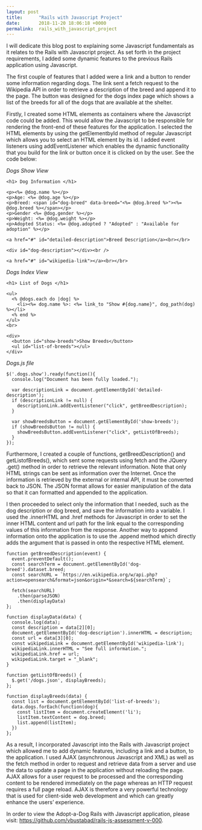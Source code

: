 ```yaml
---
layout: post
title:      "Rails with Javascript Project"
date:       2018-11-20 18:06:18 +0000
permalink:  rails_with_javascript_project
---
```


I will dedicate this blog post to explaining some Javascript fundamentals as it relates to the Rails with Javascript project. As set forth in the project requirements, I added some dynamic features to the previous Rails application using Javascript. 

The first couple of features that I added were a link and a button to render some information regarding dogs. The link sent a fetch request to the Wikipedia API in order to retrieve a description of the breed and append it to the page. The button was designed for the dogs index page which shows a list of the breeds for all of the dogs that are available at the shelter. 

Firstly, I created some HTML elements as containers where the Javascript code could be added. This would allow the Javascript to be responsible for rendering the front-end of these features for the application. I selected the HTML elements by using the getElementbyId method of regular Javascript which allows you to select an HTML element by its id. I added event listeners using addEventListener which enables the dynamic functionality that you build for the link or button once it is clicked on by the user. See the code below:

*Dogs Show View*

```
<h1> Dog Information </h1>

<p><%= @dog.name %></p>
<p>Age: <%= @dog.age %></p>
<p>Breed: <span id="dog-breed" data-breed="<%= @dog.breed %>"><%= @dog.breed %></span></p>
<p>Gender <%= @dog.gender %></p>
<p>Weight: <%= @dog.weight %></p>
<p>Adopted Status: <%= @dog.adopted ? "Adopted" : "Available for adoption" %></p>

<a href="#" id="detailed-description">Breed Description</a><br></br>

<div id="dog-description"></div><br />

<a href="#" id="wikipedia-link"></a><br></br>
```

*Dogs Index View*

```
<h1> List of Dogs </h1>

<ul>
  <% @dogs.each do |dog| %>
    <li><%= dog.name %>: <%= link_to "Show #{dog.name}", dog_path(dog) %></li>
  <% end %>
</ul>
<br>

<div>
  <button id="show-breeds">Show Breeds</button>
  <ul id="list-of-breeds"></ul>
</div>
```

*Dogs.js file*

```
$('.dogs.show').ready(function(){
  console.log("Document has been fully loaded.");
 
  var descriptionLink = document.getElementById('detailed-description');
  if (descriptionLink != null) {
    descriptionLink.addEventListener("click", getBreedDescription);
  }

  var showBreedsButton = document.getElementById('show-breeds');
  if (showBreedsButton != null) {
    showBreedsButton.addEventListener("click", getListOfBreeds);
  }
});
```

Furthermore, I created a couple of functions, getBreedDescription() and getListofBreeds(), which sent some requests using fetch and the JQuery .get() method in order to retrieve the relevant information. Note that only HTML strings can be sent as information over the Internet. Once the information is retrieved by the external or internal API, it must be converted back to JSON. The JSON format allows for easier manipulation of the data so that it can formatted and appended to the application.

I then proceeded to select only the information that I needed, such as the dog description or dog breed, and save the information into a variable. I used the .innerHTML and .href methods for Javascript in order to set the inner HTML content and url path for the link equal to the corresponding values of this information from the response. Another way to append information onto the application is to use the .append method which directly adds the argument that is passed in onto the respective HTML element.

```
function getBreedDescription(event) {
  event.preventDefault();
  const searchTerm = document.getElementById('dog-breed').dataset.breed;
  const searchURL = `https://en.wikipedia.org/w/api.php?action=opensearch&format=json&origin=*&search=${searchTerm}`;
  
  fetch(searchURL)
    .then(parseJSON)
    .then(displayData)
};

function displayData(data) {
  console.log(data);
  const description = data[2][0];
  document.getElementById('dog-description').innerHTML = description;
  const url = data[3][0];
  const wikipediaLink = document.getElementById('wikipedia-link');
  wikipediaLink.innerHTML = "See full information.";
  wikipediaLink.href = url;
  wikipediaLink.target = "_blank";
}

function getListOfBreeds() {
  $.get('/dogs.json', displayBreeds);
};

function displayBreeds(data) {
  const list = document.getElementById('list-of-breeds');
  data.dogs.forEach(function(dog){
    const listItem = document.createElement('li');
    listItem.textContent = dog.breed;
    list.append(listItem);
  })
};
```

As a result, I incorporated Javascript into the Rails with Javascript project which allowed me to add dynamic features, including a link and a button, to the application. I used AJAX (asynchronous Javascript and XML) as well as the fetch method in order to request and retrieve data from a server and use the data to update a page in the application without reloading the page. AJAX allows for a user request to be processed and the corresponding content to be rendered immediately on the page whereas an HTTP request requires a full page reload. AJAX is therefore a very powerful technology that is used for client-side web development and which can greatly enhance the users’ experience.

In order to view the Adopt-a-Dog Rails with Javascript application, please visit: https://github.com/vbustabad/rails-js-assessment-v-000. 
